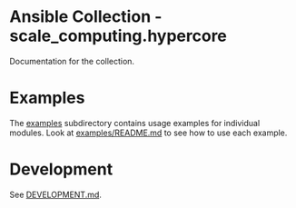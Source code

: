 # Ansible Collection - scale_computing.hypercore

Documentation for the collection.

# Examples

The [examples](examples) subdirectory contains usage examples for individual modules.
Look at [examples/README.md](examples/README.md) to see how to use each example.

# Development

See [DEVELOPMENT.md](DEVELOPMENT.md).
